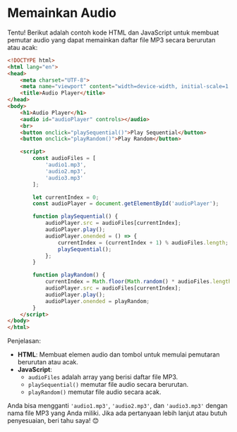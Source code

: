 # Memainkan Audio
Tentu! Berikut adalah contoh kode HTML dan JavaScript untuk membuat pemutar audio yang dapat memainkan daftar file MP3 secara berurutan atau acak:

```html
<!DOCTYPE html>
<html lang="en">
<head>
    <meta charset="UTF-8">
    <meta name="viewport" content="width=device-width, initial-scale=1.0">
    <title>Audio Player</title>
</head>
<body>
    <h1>Audio Player</h1>
    <audio id="audioPlayer" controls></audio>
    <br>
    <button onclick="playSequential()">Play Sequential</button>
    <button onclick="playRandom()">Play Random</button>

    <script>
        const audioFiles = [
            'audio1.mp3',
            'audio2.mp3',
            'audio3.mp3'
        ];

        let currentIndex = 0;
        const audioPlayer = document.getElementById('audioPlayer');

        function playSequential() {
            audioPlayer.src = audioFiles[currentIndex];
            audioPlayer.play();
            audioPlayer.onended = () => {
                currentIndex = (currentIndex + 1) % audioFiles.length;
                playSequential();
            };
        }

        function playRandom() {
            currentIndex = Math.floor(Math.random() * audioFiles.length);
            audioPlayer.src = audioFiles[currentIndex];
            audioPlayer.play();
            audioPlayer.onended = playRandom;
        }
    </script>
</body>
</html>
```

Penjelasan:
- **HTML**: Membuat elemen audio dan tombol untuk memulai pemutaran berurutan atau acak.
- **JavaScript**: 
  - `audioFiles` adalah array yang berisi daftar file MP3.
  - `playSequential()` memutar file audio secara berurutan.
  - `playRandom()` memutar file audio secara acak.

Anda bisa mengganti `'audio1.mp3'`, `'audio2.mp3'`, dan `'audio3.mp3'` dengan nama file MP3 yang Anda miliki. Jika ada pertanyaan lebih lanjut atau butuh penyesuaian, beri tahu saya! 😊
